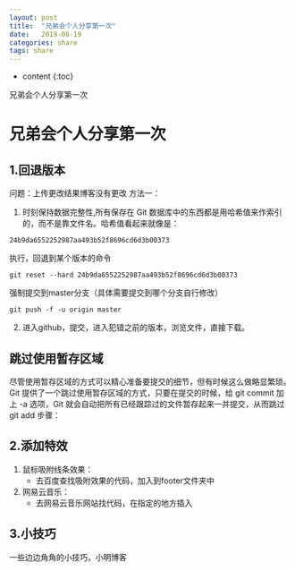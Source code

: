 ```yaml
---
layout: post
title:  "兄弟会个人分享第一次"
date:   2019-08-19
categories: share
tags: share
---
```


* content
{:toc}

兄弟会个人分享第一次








<!-- ![燕十八](http://7q5cdt.com1.z0.glb.clouddn.com/teach-girlfriend-html-18swallows.png) -->
# 兄弟会个人分享第一次
## 1.回退版本
问题：上传更改结果博客没有更改
方法一：
1. 时刻保持数据完整性,所有保存在 Git 数据库中的东西都是用哈希值来作索引的，而不是靠文件名。哈希值看起来就像是：
```
24b9da6552252987aa493b52f8696cd6d3b00373
```
执行，回退到某个版本的命令
```
git reset --hard 24b9da6552252987aa493b52f8696cd6d3b00373
```
强制提交到master分支（具体需要提交到哪个分支自行修改）
```
git push -f -u origin master
```
2. 进入github，提交，进入犯错之前的版本，浏览文件，直接下载。

## 跳过使用暂存区域
尽管使用暂存区域的方式可以精心准备要提交的细节，但有时候这么做略显繁琐。Git 提供了一个跳过使用暂存区域的方式，只要在提交的时候，给 git commit 加上 -a 选项，Git 就会自动把所有已经跟踪过的文件暂存起来一并提交，从而跳过 git add 步骤：

## 2.添加特效
1. 鼠标吸附线条效果：
    * 去百度查找吸附效果的代码，加入到footer文件夹中
2. 网易云音乐：
    * 去网易云音乐网站找代码，在指定的地方插入

## 3.小技巧
一些边边角角的小技巧，小明博客
























